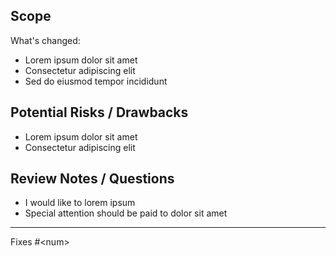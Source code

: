 <!--

Heya! Thanks for opening a Pull Request! If your PR is implementing a new feature or fix for Directus Visual Editing, please make sure your PR adheres to the following requirements:

- The PR closes an issue
- Tests are added/updated and are passing locally if applicable
- Documentation was added/updated if applicable

Please make sure to "Link" the issue you're closing. Without a Linked issue, this PR won't be accepted.

-->

## Scope

What's changed:

- Lorem ipsum dolor sit amet
- Consectetur adipiscing elit
- Sed do eiusmod tempor incididunt

## Potential Risks / Drawbacks

- Lorem ipsum dolor sit amet
- Consectetur adipiscing elit

## Review Notes / Questions

- I would like to lorem ipsum
- Special attention should be paid to dolor sit amet

---

Fixes #\<num\>
